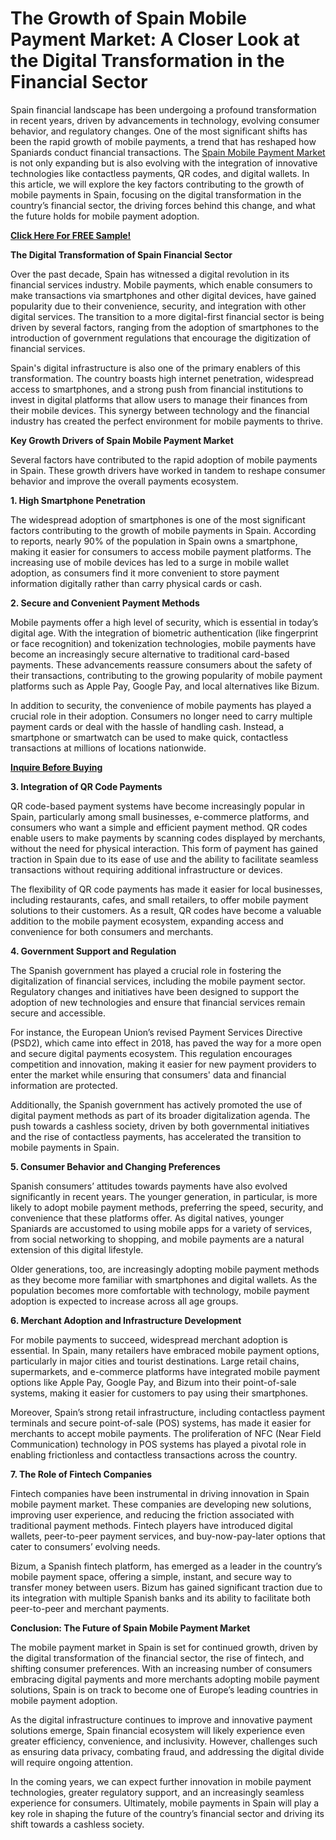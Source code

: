 # The Growth of Spain Mobile Payment Market: A Closer Look at the Digital Transformation in the Financial Sector

Spain financial landscape has been undergoing a profound transformation in recent years, driven by advancements in technology, evolving consumer behavior, and regulatory changes. One of the most significant shifts has been the rapid growth of mobile payments, a trend that has reshaped how Spaniards conduct financial transactions. The [Spain Mobile Payment Market](https://www.nextmsc.com/report/spain-mobile-payment-market) is not only expanding but is also evolving with the integration of innovative technologies like contactless payments, QR codes, and digital wallets. In this article, we will explore the key factors contributing to the growth of mobile payments in Spain, focusing on the digital transformation in the country’s financial sector, the driving forces behind this change, and what the future holds for mobile payment adoption.

[**Click Here For FREE Sample!**](https://www.nextmsc.com/spain-mobile-payment-market/request-sample)

**The Digital Transformation of Spain Financial Sector**

Over the past decade, Spain has witnessed a digital revolution in its financial services industry. Mobile payments, which enable consumers to make transactions via smartphones and other digital devices, have gained popularity due to their convenience, security, and integration with other digital services. The transition to a more digital-first financial sector is being driven by several factors, ranging from the adoption of smartphones to the introduction of government regulations that encourage the digitization of financial services.

Spain's digital infrastructure is also one of the primary enablers of this transformation. The country boasts high internet penetration, widespread access to smartphones, and a strong push from financial institutions to invest in digital platforms that allow users to manage their finances from their mobile devices. This synergy between technology and the financial industry has created the perfect environment for mobile payments to thrive.

**Key Growth Drivers of Spain Mobile Payment Market**

Several factors have contributed to the rapid adoption of mobile payments in Spain. These growth drivers have worked in tandem to reshape consumer behavior and improve the overall payments ecosystem.

**1. High Smartphone Penetration**

The widespread adoption of smartphones is one of the most significant factors contributing to the growth of mobile payments in Spain. According to reports, nearly 90% of the population in Spain owns a smartphone, making it easier for consumers to access mobile payment platforms. The increasing use of mobile devices has led to a surge in mobile wallet adoption, as consumers find it more convenient to store payment information digitally rather than carry physical cards or cash.

**2. Secure and Convenient Payment Methods**

Mobile payments offer a high level of security, which is essential in today’s digital age. With the integration of biometric authentication (like fingerprint or face recognition) and tokenization technologies, mobile payments have become an increasingly secure alternative to traditional card-based payments. These advancements reassure consumers about the safety of their transactions, contributing to the growing popularity of mobile payment platforms such as Apple Pay, Google Pay, and local alternatives like Bizum.

In addition to security, the convenience of mobile payments has played a crucial role in their adoption. Consumers no longer need to carry multiple payment cards or deal with the hassle of handling cash. Instead, a smartphone or smartwatch can be used to make quick, contactless transactions at millions of locations nationwide.

[**Inquire Before Buying**](https://www.nextmsc.com/spain-mobile-payment-market/inquire-before-buying)

**3. Integration of QR Code Payments**

QR code-based payment systems have become increasingly popular in Spain, particularly among small businesses, e-commerce platforms, and consumers who want a simple and efficient payment method. QR codes enable users to make payments by scanning codes displayed by merchants, without the need for physical interaction. This form of payment has gained traction in Spain due to its ease of use and the ability to facilitate seamless transactions without requiring additional infrastructure or devices.

The flexibility of QR code payments has made it easier for local businesses, including restaurants, cafes, and small retailers, to offer mobile payment solutions to their customers. As a result, QR codes have become a valuable addition to the mobile payment ecosystem, expanding access and convenience for both consumers and merchants.

**4. Government Support and Regulation**

The Spanish government has played a crucial role in fostering the digitalization of financial services, including the mobile payment sector. Regulatory changes and initiatives have been designed to support the adoption of new technologies and ensure that financial services remain secure and accessible.

For instance, the European Union’s revised Payment Services Directive (PSD2), which came into effect in 2018, has paved the way for a more open and secure digital payments ecosystem. This regulation encourages competition and innovation, making it easier for new payment providers to enter the market while ensuring that consumers' data and financial information are protected.

Additionally, the Spanish government has actively promoted the use of digital payment methods as part of its broader digitalization agenda. The push towards a cashless society, driven by both governmental initiatives and the rise of contactless payments, has accelerated the transition to mobile payments in Spain.

**5. Consumer Behavior and Changing Preferences**

Spanish consumers’ attitudes towards payments have also evolved significantly in recent years. The younger generation, in particular, is more likely to adopt mobile payment methods, preferring the speed, security, and convenience that these platforms offer. As digital natives, younger Spaniards are accustomed to using mobile apps for a variety of services, from social networking to shopping, and mobile payments are a natural extension of this digital lifestyle.

Older generations, too, are increasingly adopting mobile payment methods as they become more familiar with smartphones and digital wallets. As the population becomes more comfortable with technology, mobile payment adoption is expected to increase across all age groups.

**6. Merchant Adoption and Infrastructure Development**

For mobile payments to succeed, widespread merchant adoption is essential. In Spain, many retailers have embraced mobile payment options, particularly in major cities and tourist destinations. Large retail chains, supermarkets, and e-commerce platforms have integrated mobile payment options like Apple Pay, Google Pay, and Bizum into their point-of-sale systems, making it easier for customers to pay using their smartphones.

Moreover, Spain’s strong retail infrastructure, including contactless payment terminals and secure point-of-sale (POS) systems, has made it easier for merchants to accept mobile payments. The proliferation of NFC (Near Field Communication) technology in POS systems has played a pivotal role in enabling frictionless and contactless transactions across the country.

**7. The Role of Fintech Companies**

Fintech companies have been instrumental in driving innovation in Spain mobile payment market. These companies are developing new solutions, improving user experience, and reducing the friction associated with traditional payment methods. Fintech players have introduced digital wallets, peer-to-peer payment services, and buy-now-pay-later options that cater to consumers’ evolving needs.

Bizum, a Spanish fintech platform, has emerged as a leader in the country’s mobile payment space, offering a simple, instant, and secure way to transfer money between users. Bizum has gained significant traction due to its integration with multiple Spanish banks and its ability to facilitate both peer-to-peer and merchant payments.

**Conclusion: The Future of Spain Mobile Payment Market**

The mobile payment market in Spain is set for continued growth, driven by the digital transformation of the financial sector, the rise of fintech, and shifting consumer preferences. With an increasing number of consumers embracing digital payments and more merchants adopting mobile payment solutions, Spain is on track to become one of Europe’s leading countries in mobile payment adoption.

As the digital infrastructure continues to improve and innovative payment solutions emerge, Spain financial ecosystem will likely experience even greater efficiency, convenience, and inclusivity. However, challenges such as ensuring data privacy, combating fraud, and addressing the digital divide will require ongoing attention.

In the coming years, we can expect further innovation in mobile payment technologies, greater regulatory support, and an increasingly seamless experience for consumers. Ultimately, mobile payments in Spain will play a key role in shaping the future of the country’s financial sector and driving its shift towards a cashless society.
